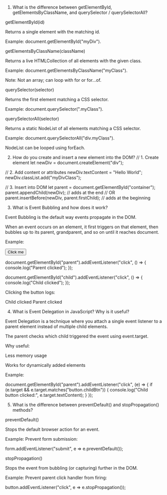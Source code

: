 1. What is the difference between getElementById, getElementsByClassName, and querySelector / querySelectorAll?

getElementById(id)

Returns a single element with the matching id.

Example: document.getElementById("myDiv").

getElementsByClassName(className)

Returns a live HTMLCollection of all elements with the given class.

Example: document.getElementsByClassName("myClass").

Note: Not an array; can loop with for or for...of.

querySelector(selector)

Returns the first element matching a CSS selector.

Example: document.querySelector(".myClass").

querySelectorAll(selector)

Returns a static NodeList of all elements matching a CSS selector.

Example: document.querySelectorAll("div.myClass").

NodeList can be looped using forEach.

2. How do you create and insert a new element into the DOM?
// 1. Create element
let newDiv = document.createElement("div");

// 2. Add content or attributes
newDiv.textContent = "Hello World";
newDiv.classList.add("myDivClass");

// 3. Insert into DOM
let parent = document.getElementById("container");
parent.appendChild(newDiv); // adds at the end
// OR
parent.insertBefore(newDiv, parent.firstChild); // adds at the beginning

3. What is Event Bubbling and how does it work?

Event Bubbling is the default way events propagate in the DOM.

When an event occurs on an element, it first triggers on that element, then bubbles up to its parent, grandparent, and so on until it reaches document.

Example:

<div id="parent">
  <button id="child">Click me</button>
</div>

document.getElementById("parent").addEventListener("click", () => {
  console.log("Parent clicked");
});

document.getElementById("child").addEventListener("click", () => {
  console.log("Child clicked");
});


Clicking the button logs:

Child clicked
Parent clicked

4. What is Event Delegation in JavaScript? Why is it useful?

Event Delegation is a technique where you attach a single event listener to a parent element instead of multiple child elements.

The parent checks which child triggered the event using event.target.

Why useful:

Less memory usage

Works for dynamically added elements

Example:

document.getElementById("parent").addEventListener("click", (e) => {
  if (e.target && e.target.matches("button.childBtn")) {
    console.log("Child button clicked:", e.target.textContent);
  }
});

5. What is the difference between preventDefault() and stopPropagation() methods?

preventDefault()

Stops the default browser action for an event.

Example: Prevent form submission:

form.addEventListener("submit", e => e.preventDefault());


stopPropagation()

Stops the event from bubbling (or capturing) further in the DOM.

Example: Prevent parent click handler from firing:

button.addEventListener("click", e => e.stopPropagation());
